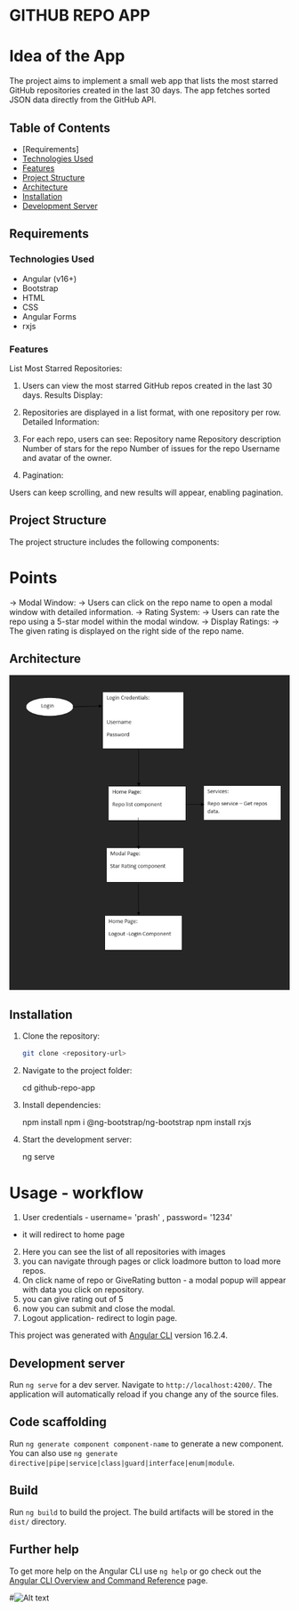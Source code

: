 
# GITHUB REPO APP

# Idea of the App

The project aims to implement a small web app that lists the most starred GitHub repositories created in the last 30 days. The app fetches sorted JSON data directly from the GitHub API.
## Table of Contents

- [Requirements]
- [Technologies Used](https://github.com/prasanth557/github-repo-app#technologies-used)
- [Features](https://github.com/prasanth557/github-repo-app#features)
- [Project Structure](https://github.com/prasanth557/github-repo-app#project-structure)
- [Architecture](https://github.com/prasanth557/github-repo-app#architecture)
- [Installation](https://github.com/prasanth557/github-repo-app#installation)
- [Development Server](https://github.com/prasanth557/github-repo-app#development-server)

## Requirements

### Technologies Used
- Angular (v16+)
- Bootstrap
- HTML
- CSS
- Angular Forms
- rxjs

### Features
List Most Starred Repositories:

1. Users can view the most starred GitHub repos created in the last 30 days.
Results Display:

2. Repositories are displayed in a list format, with one repository per row.
Detailed Information:

3. For each repo, users can see:
Repository name
Repository description
Number of stars for the repo
Number of issues for the repo
Username and avatar of the owner.

4. Pagination:

Users can keep scrolling, and new results will appear, enabling pagination.

## Project Structure

The project structure includes the following components:

# Points
-> Modal Window:
-> Users can click on the repo name to open a modal window with detailed information.
-> Rating System:
-> Users can rate the repo using a 5-star model within the modal window.
-> Display Ratings:
-> The given rating is displayed on the right side of the repo name.

## Architecture

![Architecture](https://github.com/prasanth557/github-repo-app/blob/main/readme_img/repoapp_image.png)

## Installation

1. Clone the repository:

   ```bash
   git clone <repository-url>

2. Navigate to the project folder:

   cd github-repo-app

3. Install dependencies:
   
   npm install
   npm i @ng-bootstrap/ng-bootstrap
   npm install rxjs
   
4. Start the development server:

   ng serve

# Usage - workflow

1. User credentials - username= 'prash' , password= '1234'
  - it will redirect to home page
2. Here you can see the list of all repositories with images
3. you can navigate through pages or click loadmore button to load more repos.
4. On click name of repo or GiveRating button - a modal popup will appear with data you click on repository.
5. you can give rating out of 5
6. now you can submit and close the modal.
7. Logout application- redirect to login page.

This project was generated with [Angular CLI](https://github.com/angular/angular-cli) version 16.2.4.

## Development server

Run `ng serve` for a dev server. Navigate to `http://localhost:4200/`. The application will automatically reload if you change any of the source files.

## Code scaffolding

Run `ng generate component component-name` to generate a new component. You can also use `ng generate directive|pipe|service|class|guard|interface|enum|module`.

## Build

Run `ng build` to build the project. The build artifacts will be stored in the `dist/` directory.

## Further help

To get more help on the Angular CLI use `ng help` or go check out the [Angular CLI Overview and Command Reference](https://angular.io/cli) page.


#![Alt text](image.png)
